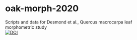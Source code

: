 # oak-morph-2020
Scripts and data for Desmond et al., Quercus macrocarpa leaf morphometric study  
[![DOI](https://zenodo.org/badge/140023087.svg)](https://zenodo.org/badge/latestdoi/140023087)

